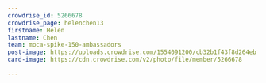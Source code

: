 ```yaml
---
crowdrise_id: 5266678
crowdrise_page: helenchen13
firstname: Helen
lastname: Chen
team: moca-spike-150-ambassadors
post-image: https://uploads.crowdrise.com/1554091200/cb32b1f43f8d264ebf920916d06d68e0.jpg
card-image: https://cdn.crowdrise.com/v2/photo/file/member/5266678

---
```

